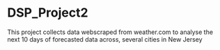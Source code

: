 # DSP_Project2
This project collects data webscraped from weather.com to analyse the next 10 days of forecasted data across, several cities in New Jersey
